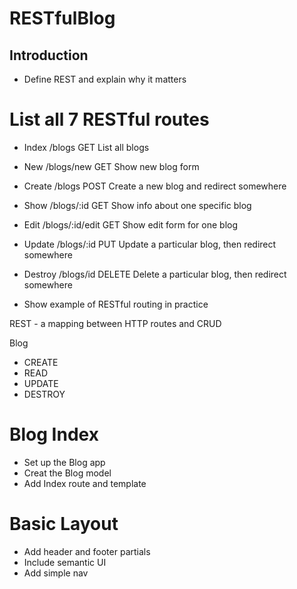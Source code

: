 # RESTfulBlog

## Introduction
* Define REST and explain why it matters

# List all 7 RESTful routes
* Index     /blogs           GET    List all blogs
* New       /blogs/new       GET    Show new blog form
* Create    /blogs           POST   Create a new blog and redirect somewhere
* Show      /blogs/:id       GET    Show info about one specific blog
* Edit      /blogs/:id/edit  GET    Show edit form for one blog
* Update    /blogs/:id       PUT    Update a particular blog, then redirect somewhere
* Destroy   /blogs/id        DELETE Delete a particular blog, then redirect somewhere


* Show example of RESTful routing in practice

REST - a mapping between HTTP routes and CRUD

Blog

* CREATE
* READ 
* UPDATE 
* DESTROY

# Blog Index
* Set up the Blog app
* Creat the Blog model
* Add Index route and template

# Basic Layout
* Add header and footer partials
* Include semantic UI
* Add simple nav